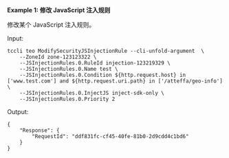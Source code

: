 **Example 1: 修改 JavaScript 注入规则**

修改某个 JavaScript 注入规则。

Input: 

```
tccli teo ModifySecurityJSInjectionRule --cli-unfold-argument  \
    --ZoneId zone-123123322 \
    --JSInjectionRules.0.RuleId injection-123219329 \
    --JSInjectionRules.0.Name test \
    --JSInjectionRules.0.Condition ${http.request.host} in ['www.test.com'] and ${http.request.uri.path} in ['/atteffa/geo-info'] \
    --JSInjectionRules.0.InjectJS inject-sdk-only \
    --JSInjectionRules.0.Priority 2
```

Output: 
```
{
    "Response": {
        "RequestId": "ddf831fc-cf45-40fe-81b0-2d9cdd4c1bd6"
    }
}
```

